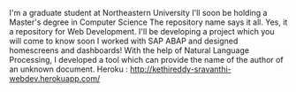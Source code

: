 I'm a graduate student at Northeastern University
I'll soon be holding a Master's degree in Computer Science
The repository name says it all. Yes, it a repository for Web Development. I'll be developing a project which you will come to know soon
I worked with SAP ABAP and designed homescreens and dashboards!
With the help of Natural Language Processing, I developed a tool which can provide the name of the author of an unknown document.
Heroku : http://kethireddy-sravanthi-webdev.herokuapp.com/